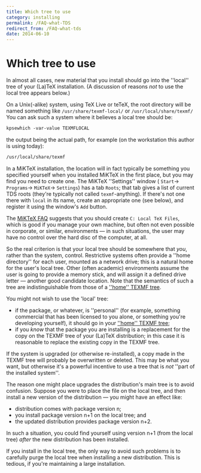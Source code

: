 ```yaml
---
title: Which tree to use
category: installing
permalink: /FAQ-what-TDS
redirect_from: /FAQ-what-tds
date: 2014-06-10
---
```


# Which tree to use

In almost all cases, new material that you install should go into the
''local'' tree of your (La)TeX installation.  (A discussion of
reasons _not_ to use the local tree appears below.)

On a Unix(-alike) system, using TeX&nbsp;Live or teTeX, the root
directory will be named something like `/usr/share/texmf-local/`
or `/usr/local/share/texmf/`
You can ask such a system where it believes a local tree should be:
```latex
kpsewhich -var-value TEXMFLOCAL
```
the output being the actual path, for example (on the workstation this
author is using today):
```latex
/usr/local/share/texmf
```

In a MiKTeX installation, the location will in fact typically be
something you specified yourself when you installed MiKTeX in the
first place, but you may find you need to create one.  The MiKTeX
''Settings'' window (
  `Start`&rarr;
  `Programs`&rarr;
  `MiKTeX`&rarr;
  `Settings`)
has a tab `Roots`; that tab gives a list of current
TDS roots (they're typically not called
`texmf`-anything).  If there's not one there with
`local` in its name, create an appropriate one (see below),
and register it using the window's
`Add` button.

The 
[MiKTeX FAQ](http://docs.miktex.org/faq/maintenance.html)
suggests that you should create 
`C: Local TeX Files`, which is good if you
manage your own machine, but often not even possible in corporate, or
similar, environments&nbsp;&mdash; in such situations, the user may have no
control over the hard disc of the computer, at all.

So the real criterion is that your local tree should be somewhere that
_you_, rather than the system, control.  Restrictive systems often
provide a ''home directory'' for each user, mounted as a network
drive; this is a natural home for the user's local tree.  Other (often
academic) environments assume the user is going to provide a memory
stick, and will assign it a defined drive letter&nbsp;&mdash; another good
candidate location.  Note that the semantics of such a tree are
indistinguishable from those of a 
[''home'' TEXMF tree](FAQ-privinst).

You might not wish to use the 'local' tree:
  

-  if the package, or whatever, is ''personal'' (for example,
    something commercial that has been licensed to you alone, or
    something you're developing yourself), it should go in your
    [''home'' TEXMF tree](FAQ-privinst);
-  if you _know_ that the package you are installing is a
    replacement for the copy on the TEXMF tree of your (La)TeX
    distribution; in this case it is reasonable to replace the existing
    copy in the TEXMF tree.

If the system is upgraded (or otherwise re-installed), a copy made in
the TEXMF tree will probably be overwritten or deleted.  This
may be what you want, but otherwise it's a powerful incentive to use a
tree that is _not_ ''part of the installed system''.

The reason one might place upgrades the distribution's main tree is to
avoid confusion.  Suppose you were to place the file on the local
tree, and then install a new version of the distribution&nbsp;&mdash; you might
have an effect like:
  

-  distribution comes with package version n;
-  you install package version n+1 on the local tree; and
-  the updated distribution provides package version n+2.

In such a situation, you could find yourself using version
n+1 (from the local tree) _after_ the new
distribution has been installed.

If you install in the local tree, the only way to avoid such problems
is to carefully purge the local tree when installing a new
distribution.  This is tedious, if you're maintaining a large
installation.

